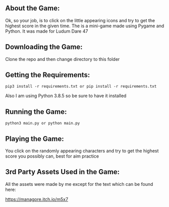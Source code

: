 ## About the Game:
Ok, so your job, is to click on the little appearing icons and try to get the highest score in the given time. The is a mini-game made using Pygame and Python. It was made for Ludum Dare 47

## Downloading the Game:
Clone the repo and then change directory to this folder

## Getting the Requirements:

```
pip3 install -r requirements.txt or pip install -r requirements.txt
```

Also I am using Python 3.8.5 so be sure to have it installed

## Running the Game:

```
python3 main.py or python main.py
```

## Playing the Game:

You click on the randomly appearing characters and try to get the highest score you possibly can, best for aim practice

## 3rd Party Assets Used in the Game:

All the assets were made by me except for the text which can be found here:

https://managore.itch.io/m5x7

